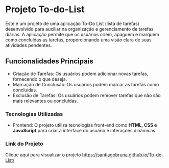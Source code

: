 # Projeto To-do-List
 Este é um projeto de uma aplicação To-Do List (lista de tarefas) desenvolvido para auxiliar na organização e gerenciamento de tarefas diárias. A aplicação permite que os usuários criem, apaguem  e marquem como concluídas as tarefas, proporcionando uma visão clara de suas atividades pendentes.
 
 ## Funcionalidades Principais
 * Criação de Tarefas: Os usuários podem adicionar novas tarefas, fornecendo o que deseja.
 * Marcação de Conclusão: Os usuários podem marcar as tarefas como concluídas.
 * Exclusão de Tarefas: Os usuários podem remover tarefas que não são mais relevantes ou concluídas.
 ### Tecnologias Utilizadas 
 * Frontend: O projeto utiliza tecnologias front-end como **HTML, CSS e JavaScript** para criar a interface do usuário e interações dinâmicas.
 ### Link do Projeto
  Clique aqui para visualizar o projeto <https://santiagobruna.github.io/To-do-List/>

